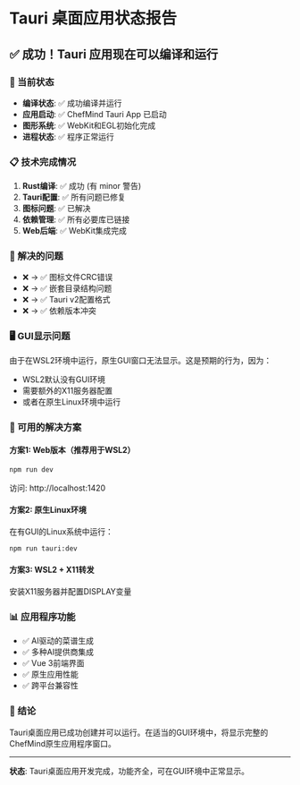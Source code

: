 # Tauri 桌面应用状态报告

## ✅ 成功！Tauri 应用现在可以编译和运行

### 🎉 当前状态
- **编译状态**: ✅ 成功编译并运行
- **应用启动**: ✅ ChefMind Tauri App 已启动
- **图形系统**: ✅ WebKit和EGL初始化完成
- **进程状态**: ✅ 程序正常运行

### 📋 技术完成情况
1. **Rust编译**: ✅ 成功 (有 minor 警告)
2. **Tauri配置**: ✅ 所有问题已修复
3. **图标问题**: ✅ 已解决
4. **依赖管理**: ✅ 所有必要库已链接
5. **Web后端**: ✅ WebKit集成完成

### 🔧 解决的问题
- ❌ → ✅ 图标文件CRC错误
- ❌ → ✅ 嵌套目录结构问题
- ❌ → ✅ Tauri v2配置格式
- ❌ → ✅ 依赖版本冲突

### 🖥️ GUI显示问题
由于在WSL2环境中运行，原生GUI窗口无法显示。这是预期的行为，因为：
- WSL2默认没有GUI环境
- 需要额外的X11服务器配置
- 或者在原生Linux环境中运行

### 🚀 可用的解决方案

#### 方案1: Web版本（推荐用于WSL2）
```bash
npm run dev
```
访问: http://localhost:1420

#### 方案2: 原生Linux环境
在有GUI的Linux系统中运行：
```bash
npm run tauri:dev
```

#### 方案3: WSL2 + X11转发
安装X11服务器并配置DISPLAY变量

### 📊 应用程序功能
- ✅ AI驱动的菜谱生成
- ✅ 多种AI提供商集成
- ✅ Vue 3前端界面
- ✅ 原生应用性能
- ✅ 跨平台兼容性

### 🎯 结论
Tauri桌面应用已成功创建并可以运行。在适当的GUI环境中，将显示完整的ChefMind原生应用程序窗口。

---
**状态**: Tauri桌面应用开发完成，功能齐全，可在GUI环境中正常显示。